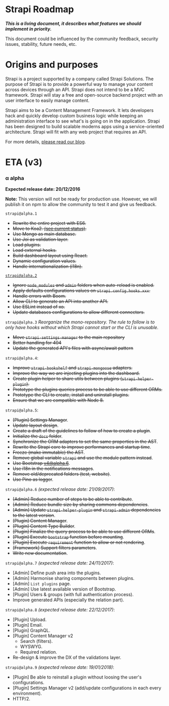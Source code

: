 # Strapi Roadmap

***This is a living document, it describes what features we should implement in priority.***

This document could be influenced by the community feedback, security issues, stability, future needs, etc.

# Origins and purposes

Strapi is a project supported by a company called Strapi Solutions. The purpose of Strapi is to provide a powerful way to manage your content across devices through an API. Strapi does not intend to be a MVC framework. Strapi will stay a free and open-source backend project with an user interface to easily manage content.

Strapi aims to be a Content Management Framework. It lets developers hack and quickly develop custom business logic while keeping an administration interface to see what's is going on in the application. Strapi has been designed to build scalable moderns apps using a service-oriented architecture. Strapi will fit with any web project that requires an API.

For more details, [please read our blog](http://blog.strapi.io).

# ETA (v3)

### α alpha
**Expected release date: 20/12/2016**

**Note:** This version will not be ready for production use. However, we will publish it on npm to allow the community to test it and give us feedback.

`strapi@alpha.1`
* ~~Rewrite the entire project with ES6.~~
* ~~Move to Koa2. [(see current status)](https://github.com/strapi/strapi/issues/41).~~
* ~~Use Mongo as main database.~~
* ~~Use Joi as validation layer.~~
* ~~Load plugins.~~
* ~~Load external hooks.~~
* ~~Build dashboard layout using React.~~
* ~~Dynamic configuration values.~~
* ~~Handle internationalization (i18n).~~

[`strapi@alpha.2`](https://github.com/strapi/strapi/pull/176)
* ~~Ignore `node_modules` and `admin` folders when auto-reload is enabled.~~
* ~~Apply defaults configurations values on `strapi.config.hooks.xxx`.~~
* ~~Handle errors with Boom.~~
* ~~Allow CLI to generate an API into another API.~~
* ~~Use ESLint instead of xo.~~
* ~~Update databases configurations to allow different connectors.~~

`strapi@alpha.3`
_Reorganize the mono-repository. The rule to follow is to only have hooks without which Strapi cannot start or the CLI is unusable._
- ~~Move `strapi-settings-manager` to the main repository~~
- ~~Better handling for 404~~
- ~~Update the generated API's files with async/await pattern~~

`strapi@alpha.4`:
- ~~Improve `strapi-bookshelf` and `strapi-mongoose` adapters.~~
- ~~Improve the way we are injecting plugins into the dashboard.~~
- ~~Create plugin helper to share utils between plugins (`strapi-helper-plugin`).~~
- ~~Prototype the plugins queries process to be able to use different ORMs.~~
- ~~Prototype the CLI to create, install and uninstall plugins.~~
- ~~Ensure that we are compatible with Node 8.~~

`strapi@alpha.5`:
- ~~[Plugin] Settings Manager~~.
- ~~Update layout design~~.
- ~~Create a draft of the guidelines to follow of how to create a plugin~~.
- ~~Initialize the `docs` folder~~.
- ~~Synchronize the ORM adapters to set the same properties in the AST~~.
- ~~Rewrite the Strapi core to improve performances and startup time~~.
- ~~Freeze (make immutable) the AST~~.
- ~~Remove global variable `strapi` and use the module pattern instead~~.
- ~~Use Bootstrap v4@alpha.6~~.
- ~~Use i18n in the notifications messages~~.
- ~~Remove old/deprecated folders (test, website)~~.
- ~~Use Pino as logger~~.

`strapi@alpha.6` *(expected release date: 21/09/2017)*:
- ~~[Admin] Reduce number of steps to be able to contribute~~.
- ~~[Admin] Reduce bundle size by sharing commons dependencies~~.
- ~~[Admin] Update `strapi-helper-plugin` and `strapi-admin` dependencies to the latest version~~.
- ~~[Plugin] Content Manager~~.
- ~~[Plugin] Content Type Builder~~.
- ~~[Plugin] Finalize the query process to be able to use different ORMs~~.
- ~~[Plugin] Execute `bootstrap` function before mounting~~.
- ~~[Plugin] Execute `requirement` function to allow or not rendering~~.
- ~~[Framework] Support filters parameters~~.
- ~~Write new documentation~~.

`strapi@alpha.7` *(expected release date: 24/11/2017)*:
- [Admin] Define push area into the plugins.
- [Admin] Harmonise sharing components between plugins.
- [Admin] `List plugins` page.
- [Admin] Use latest available version of Bootstrap.
- [Plugin] Users & groups (with full authentication process).
- Improve generated APIs (especially the relation part).

`strapi@alpha.8` *(expected release date: 22/12/2017)*:
- [Plugin] Upload.
- [Plugin] Email.
- [Plugin] GraphQL.
- [Plugin] Content Manager v2
  - Search (filters).
  - WYSWYG.
  - Required relation.
- Re-design & improve the DX of the validations layer.

`strapi@alpha.9` *(expected release date: 19/01/2018)*:
- [Plugin] Be able to reinstall a plugin without loosing the user's configurations.
- [Plugin] Settings Manager v2 (add/update configurations in each every environment).
- HTTP/2.
